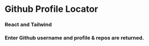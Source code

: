 # Github Profile Locator

### React and Tailwind 

### Enter Github username and profile & repos are returned.